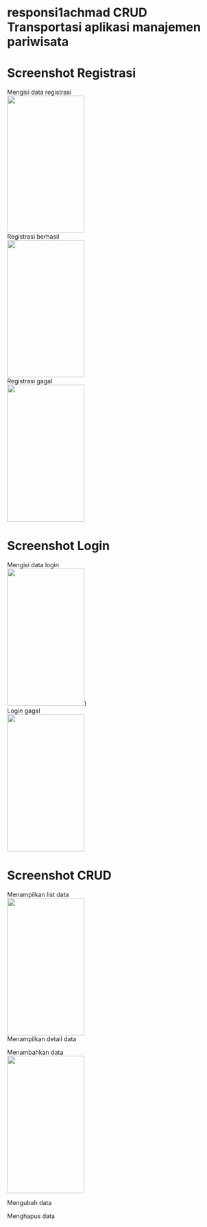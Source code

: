 # responsi1achmad CRUD Transportasi aplikasi manajemen pariwisata

# Screenshot Registrasi
Mengisi data registrasi<br>
<img src="https://github.com/user-attachments/assets/ab23be16-d49b-450b-b3fe-f0ddf39395f7" width="180" height="320"/><br>
Registrasi berhasil<br>
<img src="https://github.com/user-attachments/assets/b7ffd490-562f-477c-b797-31203fae2345" width="180" height="320"/><br>
Registrasi gagal<br>
<img src="https://github.com/user-attachments/assets/21c25814-908b-45b6-b0f8-db8cb9d6adee" width="180" height="320"/><br>

# Screenshot Login
Mengisi data login<br>
<img src="https://github.com/user-attachments/assets/e97369bc-c073-4d4b-b78f-1c56abf76518" width="180" height="320"/>)<br>
Login gagal<br>
<img src="https://github.com/user-attachments/assets/28854643-df04-4aa6-9fce-575fc368c119" width="180" height="320"/><br>

# Screenshot CRUD
Menampilkan list data<br>
<img src="https://github.com/user-attachments/assets/25d1644b-9dbe-48c7-a709-765cde2c56a8" width="180" height="320"/><br>
Menampilkan detail data<br>

Menambahkan data<br>
<img src="https://github.com/user-attachments/assets/c99a84a6-8634-48a6-8e24-b016471f6936" width="180" height="320"/><br>

Mengubah data<br>


Menghapus data<br>
